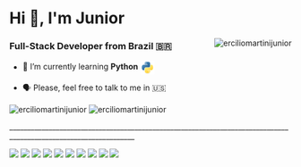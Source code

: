 <h1>Hi 👋, I'm Junior</h1>

<p><img align="right" src="https://github-readme-stats.vercel.app/api/top-langs?username=erciliomartinijunior&show_icons=true&bg_color=ffffff&locale=en&layout=compact" alt="erciliomartinijunior" /></p>

<h3>Full-Stack Developer from Brazil 🇧🇷</h3>

- 🌱 I’m currently learning **Python** <img align="center" src="https://raw.githubusercontent.com/devicons/devicon/master/icons/python/python-original.svg" alt="python" width="25" height="25"/>

- 🗣️ Please, feel free to talk to me in 🇺🇸 

<img align="center" src="https://github-readme-stats.vercel.app/api?username=erciliomartinijunior&show_icons=true&bg_color=ffffff&locale=en" alt="erciliomartinijunior"/>
<img align="center" src="https://github-readme-streak-stats.herokuapp.com/?user=erciliomartinijunior&" alt="erciliomartinijunior"/>

<p align="left">_________________________________________________________________________________________________________________<p/>

<p float:"left">
<img src="https://img.shields.io/badge/Python-3776AB?style=for-the-badge&logo=python&logoColor=white"/>
<img src="https://img.shields.io/badge/Node.js-43853D?style=for-the-badge&logo=node.js&logoColor=white"/>
<img src="https://img.shields.io/badge/JavaScript-F7DF1E?style=for-the-badge&logo=javascript&logoColor=black"/>
<img src="https://img.shields.io/badge/HTML5-E34F26?style=for-the-badge&logo=html5&logoColor=white"/>
<img src="https://img.shields.io/badge/CSS3-1572B6?style=for-the-badge&logo=css3&logoColor=white"/>
<img src="https://img.shields.io/badge/GIT-E44C30?style=for-the-badge&logo=git&logoColor=white"/>
<img src="https://img.shields.io/badge/GitHub-100000?style=for-the-badge&logo=github&logoColor=white"/>
<img src="https://img.shields.io/badge/Visual_Studio_Code-0078D4?style=for-the-badge&logo=visual%20studio%20code&logoColor=white"/>
<img src="https://img.shields.io/badge/PyCharm-000000.svg?&style=for-the-badge&logo=PyCharm&logoColor=white"/>
<img src="https://img.shields.io/badge/Sublime%20Text-FF9800.svg?style=for-the-badge&logo=Sublime-Text&logoColor=white"/>
</p>
